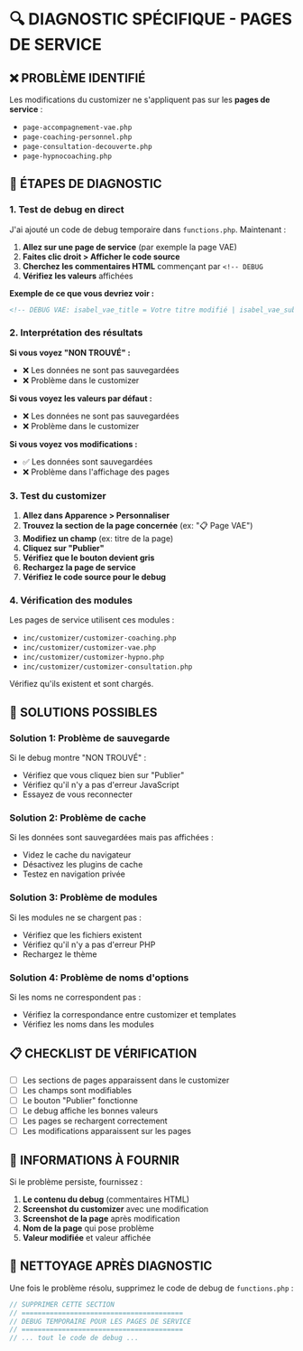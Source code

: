 # 🔍 DIAGNOSTIC SPÉCIFIQUE - PAGES DE SERVICE

## ❌ **PROBLÈME IDENTIFIÉ**
Les modifications du customizer ne s'appliquent pas sur les **pages de service** :
- `page-accompagnement-vae.php`
- `page-coaching-personnel.php`
- `page-consultation-decouverte.php`
- `page-hypnocoaching.php`

## 🔧 **ÉTAPES DE DIAGNOSTIC**

### **1. Test de debug en direct**

J'ai ajouté un code de debug temporaire dans `functions.php`. Maintenant :

1. **Allez sur une page de service** (par exemple la page VAE)
2. **Faites clic droit > Afficher le code source**
3. **Cherchez les commentaires HTML** commençant par `<!-- DEBUG`
4. **Vérifiez les valeurs** affichées

**Exemple de ce que vous devriez voir :**
```html
<!-- DEBUG VAE: isabel_vae_title = Votre titre modifié | isabel_vae_subtitle = Votre sous-titre modifié -->
```

### **2. Interprétation des résultats**

**Si vous voyez "NON TROUVÉ" :**
- ❌ Les données ne sont pas sauvegardées
- ❌ Problème dans le customizer

**Si vous voyez les valeurs par défaut :**
- ❌ Les données ne sont pas sauvegardées
- ❌ Problème dans le customizer

**Si vous voyez vos modifications :**
- ✅ Les données sont sauvegardées
- ❌ Problème dans l'affichage des pages

### **3. Test du customizer**

1. **Allez dans Apparence > Personnaliser**
2. **Trouvez la section de la page concernée** (ex: "📋 Page VAE")
3. **Modifiez un champ** (ex: titre de la page)
4. **Cliquez sur "Publier"**
5. **Vérifiez que le bouton devient gris**
6. **Rechargez la page de service**
7. **Vérifiez le code source pour le debug**

### **4. Vérification des modules**

Les pages de service utilisent ces modules :
- `inc/customizer/customizer-coaching.php`
- `inc/customizer/customizer-vae.php`
- `inc/customizer/customizer-hypno.php`
- `inc/customizer/customizer-consultation.php`

Vérifiez qu'ils existent et sont chargés.

## 🎯 **SOLUTIONS POSSIBLES**

### **Solution 1: Problème de sauvegarde**
Si le debug montre "NON TROUVÉ" :
- Vérifiez que vous cliquez bien sur "Publier"
- Vérifiez qu'il n'y a pas d'erreur JavaScript
- Essayez de vous reconnecter

### **Solution 2: Problème de cache**
Si les données sont sauvegardées mais pas affichées :
- Videz le cache du navigateur
- Désactivez les plugins de cache
- Testez en navigation privée

### **Solution 3: Problème de modules**
Si les modules ne se chargent pas :
- Vérifiez que les fichiers existent
- Vérifiez qu'il n'y a pas d'erreur PHP
- Rechargez le thème

### **Solution 4: Problème de noms d'options**
Si les noms ne correspondent pas :
- Vérifiez la correspondance entre customizer et templates
- Vérifiez les noms dans les modules

## 📋 **CHECKLIST DE VÉRIFICATION**

- [ ] Les sections de pages apparaissent dans le customizer
- [ ] Les champs sont modifiables
- [ ] Le bouton "Publier" fonctionne
- [ ] Le debug affiche les bonnes valeurs
- [ ] Les pages se rechargent correctement
- [ ] Les modifications apparaissent sur les pages

## 🚨 **INFORMATIONS À FOURNIR**

Si le problème persiste, fournissez :
1. **Le contenu du debug** (commentaires HTML)
2. **Screenshot du customizer** avec une modification
3. **Screenshot de la page** après modification
4. **Nom de la page** qui pose problème
5. **Valeur modifiée** et valeur affichée

## 🔧 **NETTOYAGE APRÈS DIAGNOSTIC**

Une fois le problème résolu, supprimez le code de debug de `functions.php` :

```php
// SUPPRIMER CETTE SECTION
// ========================================
// DEBUG TEMPORAIRE POUR LES PAGES DE SERVICE
// ========================================
// ... tout le code de debug ...
```

